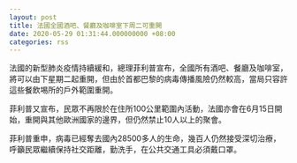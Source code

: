 ```yaml
---
layout: post
title: 法國全國酒吧、餐廳及咖啡室下周二可重開
date: 2020-05-29 01:31:44.000000000 +08:00
categories: rss
---
```


法國的新型肺炎疫情持續緩和，總理菲利普宣布，全國所有酒吧、餐廳及咖啡室，將可以由下星期二起重開，但由於首都巴黎的病毒傳播風險仍然較高，當局只容許這些餐飲埸所的戶外範圍重開。

菲利普又宣布，民眾不再限於在住所100公里範圍內活動，法國亦會在6月15日開始，重開與其他歐洲國家的邊界，但仍然禁止10人以上的聚會。

菲利普重申，病毒已經奪去國內28500多人的生命，幾百人仍然接受深切治療，呼籲民眾繼續保持社交距離，勤洗手，在公共交通工具必須戴口罩。
